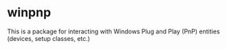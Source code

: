 # winpnp

This is a package for interacting with Windows Plug and Play (PnP) entities (devices, setup classes, etc.)
